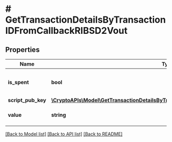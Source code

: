 # # GetTransactionDetailsByTransactionIDFromCallbackRIBSD2Vout

## Properties

Name | Type | Description | Notes
------------ | ------------- | ------------- | -------------
**is_spent** | **bool** | Defines whether the output is spent or not. |
**script_pub_key** | [**\CryptoAPIs\Model\GetTransactionDetailsByTransactionIDFromCallbackRIBSD2ScriptPubKey**](GetTransactionDetailsByTransactionIDFromCallbackRIBSD2ScriptPubKey.md) |  |
**value** | **string** | String representation of the amount |

[[Back to Model list]](../../README.md#models) [[Back to API list]](../../README.md#endpoints) [[Back to README]](../../README.md)
